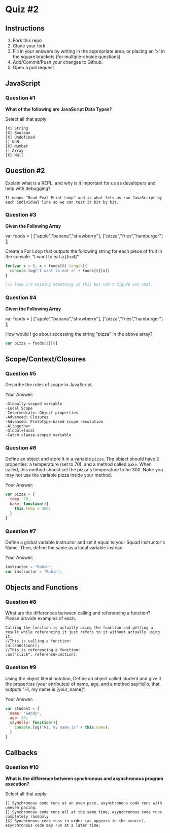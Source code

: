 # Quiz #2

## Instructions

1. Fork this repo
2. Clone your fork
3. Fill in your answers by writing in the appropriate area, or placing an 'x' in
the square brackets (for multiple-choice questions).
4. Add/Commit/Push your changes to Github.
5. Open a pull request.

## JavaScript

### Question #1

**What of the following are JavaScript Data Types?**

Select all that apply:
```
[X] String
[X] Boolean
[X] Undefined
[] NaN
[X] Number
[] Array
[X] Null
```

## Question #2

Explain what is a REPL, and why is it important for us as developers and help with debugging?

```
It means "Read Eval Print Loop" and is what lets us run JavaScript by each individual line so we can test it bit by bit.
```
### Question #3

**Given the Following Array**

var foods = [ ["apple","banana","strawberry"], ["pizza","fries","hamburger"] ];

Create a For Loop that outputs the following string for each piece of fruit in the console. "I want to eat a [fruit]"

```js
for(var x = 0, x < foods[0].length){
  console.log("I want to eat a" + foods[0][x])
}

//I know I'm missing something in this but can't figure out what.

```
### Question #4

**Given the Following Array**

var foods = [ ["apple","banana","strawberry"], ["pizza","fries","hamburger"] ];

How would I go about accessing the string "pizza" in the above array?

```js
var pizza = foods[1][0]
```

## Scope/Context/Closures

### Question #5

Describe the rules of scope in JavaScript.

Your Answer:
```
-Globally-scoped variable
-Local Scope
-Intermediate: Object properties
-Advanced: Closures
-Advanced: Prototype-based scope resolution
-Altogether
-Global+local
-Catch clause-scoped variable
```

### Question #6

Define an object and store it in a variable `pizza`. The object should have 2
properties: a temperature (set to 70), and a method called `bake`. When called,
this method should set the pizza's temperature to be 300. Note: you may not use
the variable pizza inside your method.

Your Answer:
```js
var pizza = {
  temp: 70,
  bake: function(){
    this.temp = 300;
  }
}
```

### Question #7

Define a global variable instructor and set it equal to your Squad Instructor's Name. Then, define the same as a local variable instead.

Your Answer:
```js
instructor = "Robin";
var instructor = "Robin";
```

## Objects and Functions

### Question #8

What are the differences between calling and referencing a function? Please provide examples of each.

```
Calling the function is actually using the function and getting a result while referencing it just refers to it without actually using it.
//This is calling a function:
callFunction();
//This is referencing a function:
.on("click", referenceFunction);
```
### Question #9

Using the object literal notation, Define an object called student and give it the properties (your attributes) of name, age, and a method sayHello, that outputs "Hi, my name is [your_name]".

Your Answer:
```js
var student = {
  name: "Gandy",
  age: 34;
  sayHello: function(){
    console.log("Hi, my name is" + this.name);
  }
}
```

## Callbacks

### Question #10

**What is the difference between synchronous and asynchronous program execution?**

Select all that apply:
```
[] Synchronous code runs at an even pace, asynchronous code runs with uneven pacing.
[] Synchronous code runs all at the same time, asynchronous code runs completely randomly
[X] Synchronous code runs in order (as appears in the source), asynchronous code may run at a later time.
```
